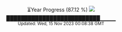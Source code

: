 <p align="center">
⏳Year Progress (87.12 %) <img src="https://file5s.ratemyserver.net/mobs/1062.gif"><br>
██████████████████████████▁▁▁▁ <br>
<sub>Updated: Wed, 15 Nov 2023 00:08:38 GMT</sub>
</p>

